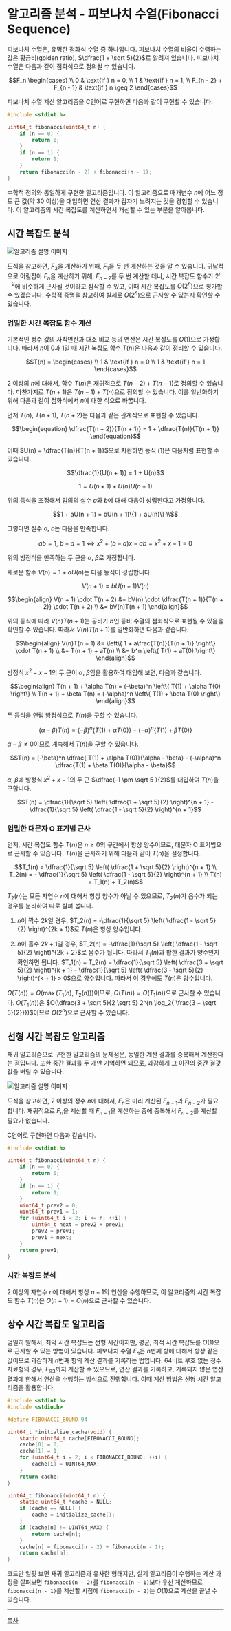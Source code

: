 # 알고리즘 분석 - 피보나치 수열(Fibonacci Sequence)

피보나치 수열은, 유명한 점화식 수열 중 하나입니다. 피보나치 수열의 비율이 수렴하는 값은 황금비(golden ratio), $\dfrac{1 + \sqrt 5}{2}$로 알려져 있습니다. 피보나치 수열은 다음과 같이 점화식으로 정의될 수 있습니다.

```math
F_n
\begin{cases} \\
0 & \text{if } n = 0, \\
1 & \text{if } n = 1, \\
F_{n - 2} + F_{n - 1} & \text{if } n \geq 2
\end{cases}
```


피보나치 수열 계산 알고리즘을 C언어로 구현하면 다음과 같이 구현할 수 있습니다.

```c
#include <stdint.h>

uint64_t fibonacci(uint64_t n) {
    if (n == 0) {
        return 0;
    }
    if (n == 1) {
        return 1;
    }
    return fibonacci(n - 2) + fibonacci(n - 1);
}
```

수학적 정의와 동일하게 구현한 알고리즘입니다. 이 알고리즘으로 매개변수 $n$에 어느 정도 큰 값(약 $30$ 이상)을 대입하면 연산 결과가 갑자기 느려지는 것을 경험할 수 있습니다. 이 알고리즘의 시간 복잡도를 계산하면서 개선할 수 있는 부분을 알아봅니다.

## 시간 복잡도 분석


![알고리즘 설명 이미지](./media/fibonacci-graph.png)

도식을 참고하면, $F_3$을 계산하기 위해, $F_{1}$을 두 번 계산하는 것을 알 수 있습니다. 귀납적으로 어림잡아 $F_n$을 계산하기 위해, $F_{n - 2}$를 두 번 계산할 테니, 시간 복잡도 함수가 $2^{n - 2}$에 비슷하게 근사될 것이라고 짐작할 수 있고, 이때 시간 복잡도를 $O(2^n)$으로 평가할 수 있겠습니다. 수학적 증명을 참고하여 실제로 $O(2^n)$으로 근사할 수 있는지 확인할 수 있습니다.

### 엄밀한 시간 복잡도 함수 계산

기본적인 정수 값의 사칙연산과 대소 비교 등의 연산은 시간 복잡도를 $O(1)$으로 가정합니다. 따라서 $n$이 $0$과 $1$일 때 시간 복잡도 함수 $T(n)$은 다음과 같이 정리할 수 있습니다.

```math
T(n) =
\begin{cases} \\
1 & \text{if } n = 0 \\
1 & \text{if } n = 1
\end{cases}
```

$2$ 이상의 $n$에 대해서, 함수 $T(n)$은 재귀적으로 $T(n - 2) + T(n - 1)$로 정의할 수 있습니다. 마찬가지로 $T(n + 1)$은 $T(n - 1) + T(n)$으로 정의할 수 있습니다. 이를 일반화하기 위해 다음과 같이 점화식에서 $n$에 대한 식으로 바꿉니다.

먼저 $T(n)$, $T(n + 1)$, $T(n + 2)$는 다음과 같은 관계식으로 표현할 수 있습니다.

```math
\begin{equation}
\dfrac{T(n + 2)}{T(n + 1)} = 1 + \dfrac{T(n)}{T(n + 1)}
\end{equation}
```

이때 $U(n) = \dfrac{T(n)}{T(n + 1)}$으로 치환하면 등식 $(1)$은 다음처럼 표현할 수 있습니다.

```math
\dfrac{1}{U(n + 1)} = 1 + U(n)
```
```math
\begin{equation}
1 = U(n + 1) + U(n)U(n + 1)
\end{equation}
```

위의 등식을 조정해서 임의의 실수 $a$와 $b$에 대해 다음이 성립한다고 가정합니다.

```math
1 + aU(n + 1) = bU(n + 1)\{1 + aU(n)\} \\
```

그렇다면 실수 $a$, $b$는 다음을 만족합니다.

```math
ab = 1, \ b - a = 1 \Longleftrightarrow x^2 + (b - a)x - ab = x^2 + x - 1 = 0
```

위의 방정식을 만족하는 두 근을 $\alpha$, $\beta$로 가정합니다.

새로운 함수 $V(n) = 1 + aU(n)$는 다음 등식이 성립합니다.

```math
\begin{equation}
V(n + 1) = bU(n + 1)V(n)
\end{equation}
```
```math
\begin{align}
V(n + 1) \cdot T(n + 2) &= bV(n) \cdot \dfrac{T(n + 1)}{T(n + 2)} \cdot T(n + 2) \\
&= bV(n)T(n + 1)
\end{align}
```

위의 등식에 따라 $V(n)T(n + 1)$는 공비가 $b$인 등비 수열의 점화식으로 표현될 수 있음을 확인할 수 있습니다. 따라서 $V(n)T(n + 1)$를 일반화하면 다음과 같습니다.

```math
\begin{align}
V(n)T(n + 1) &= \left\{ 1 + a\frac{T(n)}{T(n + 1)} \right\} \cdot T(n + 1) \\ 
&= T(n + 1) + aT(n) \\
&= b^n \left\{ T(1) + aT(0) \right\}
\end{align}
```

방정식 $x^2 - x - 1$의 두 근이 $\alpha$, $\beta$임을 활용하여 대입해 보면, 다음과 같습니다.

```math
\begin{align}
T(n + 1) + \alpha T(n) = (-\beta)^n \left\{ T(1) + \alpha T(0) \right\} \\
T(n + 1) + \beta T(n) = (-\alpha)^n \left\{ T(1) + \beta T(0) \right\}
\end{align}
```

두 등식을 연립 방정식으로 $T(n)$을 구할 수 있습니다.

```math
(\alpha - \beta)T(n) = (-\beta)^n \left\{ T(1) + \alpha T(0) \right\} - (-\alpha)^n \left\{ T(1) + \beta T(0) \right\}
```

$\alpha - \beta \neq 0$이므로 계속해서 $T(n)$을 구할 수 있습니다.

```math
T(n) =  (-\beta)^n \dfrac{ T(1) + \alpha T(0)}{\alpha - \beta} - (-\alpha)^n \dfrac{T(1) + \beta T(0)}{\alpha - \beta}
```

$\alpha$, $\beta$에 방정식 $x^2 + x - 1$의 두 근 $\dfrac{-1 \pm \sqrt 5 }{2}$를 대입하여 $T(n)$을 구합니다.

```math
T(n) = \dfrac{1}{\sqrt 5} \left( \dfrac{1 + \sqrt 5}{2} \right)^{n + 1} - \dfrac{1}{\sqrt 5} \left( \dfrac{1 - \sqrt 5}{2} \right)^{n + 1}
```

### 엄밀한 대문자 O 표기법 근사

먼저, 시간 복잡도 함수 $T(n)$은 $n \geq 0$의 구간에서 항상 양수이므로, 대문자 O 표기법으로 근사할 수 있습니다. $T(n)$을 근사하기 위해 다음과 같이 $T(n)$을 설정합니다.

```math
T_1(n) = \dfrac{1}{\sqrt 5} \left( \dfrac{1 + \sqrt 5}{2} \right)^{n + 1} \\ 
T_2(n) = - \dfrac{1}{\sqrt 5} \left( \dfrac{1 - \sqrt 5}{2} \right)^{n + 1} \\ 
T(n) = T_1(n) + T_2(n)
```

$T_2(n)$는 모든 자연수 $n$에 대해서 항상 양수가 아닐 수 있으므로, $T_2(n)$가 음수가 되는 경우를 분리하여 따로 살펴 봅니다. 

1. $n$이 짝수 $2k$일 경우, $T_2(n) = -\dfrac{1}{\sqrt 5} \left( \dfrac{1 - \sqrt 5}{2} \right)^{2k + 1}$로 $T(n)$은 항상 양수입니다.

2. $n$이 홀수 $2k + 1$일 경우, $T_2(n) = -\dfrac{1}{\sqrt 5} \left( \dfrac{1 - \sqrt 5}{2} \right)^{2k + 2}$로 음수가 됩니다. 따라서 $T_1(n)$과 합한 결과가 양수인지 확인하면 됩니다. $T_1(n) + T_2(n) = \dfrac{1}{\sqrt 5} \left( \dfrac{3 + \sqrt 5}{2} \right)^{k + 1} - \dfrac{1}{\sqrt 5} \left( \dfrac{3 - \sqrt 5}{2} \right)^{k + 1} > 0$으로 양수입니다. 따라서 이 경우에도 $T(n)$은 양수입니다.

$O(T(n)) = O(\max(T_1(n), T_2(n)))$이므로, $O(T(n)) = O(T_1(n))$으로 근사할 수 있습니다. $O(T_1(n))$은 $O(\dfrac{3 + \sqrt 5}{2 \sqrt 5} 2^{n \log_2{ \frac{3 + \sqrt 5}{2}}})$이므로 $O(2^n)$으로 근사할 수 있습니다.

## 선형 시간 복잡도 알고리즘

재귀 알고리즘으로 구현한 알고리즘의 문제점은, 동일한 계산 결과를 중복해서 계산한다는 점입니다. 또한 중간 결과를 두 개만 기억하면 되므로, 과감하게 그 이전의 중간 결괏값을 버릴 수 있습니다.

![알고리즘 설명 이미지](./media/fibonacci-iterative.png)

도식을 참고하면, $2$ 이상의 정수 $n$에 대해서, $F_n$은 미리 계산된 $F_{n - 1}$과 $F_{n - 2}$가 필요합니다. 재귀적으로 $F_n$을 계산할 때 $F_{n - 1}$을 계산하는 중에 중복해서 $F_{n - 2}$를 계산할 필요가 없습니다.

C언어로 구현하면 다음과 같습니다.

```c
#include <stdint.h>

uint64_t fibonacci(uint64_t n) {
    if (n == 0) {
        return 0;
    }
    if (n == 1) {
        return 1;
    }
    uint64_t prev2 = 0;
    uint64_t prev1 = 1;
    for (uint64_t i = 2; i <= n; ++i) {
        uint64_t next = prev2 + prev1;
        prev2 = prev1;
        prev1 = next;
    }
    return prev1;
}
```

### 시간 복잡도 분석

$2$ 이상의 자연수 $n$에 대해서 항상 $n - 1$의 연산을 수행하므로, 이 알고리즘의 시간 복잡도 함수 $T(n)$은 $O(n - 1) = O(n)$으로 근사할 수 있습니다.

## 상수 시간 복잡도 알고리즘

엄밀히 말해서, 최악 시간 복잡도는 선형 시간이지만, 평균, 최적 시간 복잡도를 $O(1)$으로 근사할 수 있는 방법이 있습니다. 피보나치 수열 $F_n$은 $n$번째 항에 대해서 항상 같은 값이므로 과감하게 $n$번째 항의 계산 결과를 기록하는 법입니다. 64비트 부호 없는 정수 자료형의 경우, $F_{93}$까지 계산할 수 있으므로, 연산 결과를 기록하고, 기록되지 않은 연산 결과에 한해서 연산을 수행하는 방식으로 진행합니다. 이때 계산 방법은 선형 시간 알고리즘을 활용합니다. 

```c
#include <stdint.h>
#include <stdio.h>

#define FIBONACCI_BOUND 94

uint64_t *initialize_cache(void) {
    static uint64_t cache[FIBONACCI_BOUND];
    cache[0] = 0;
    cache[1] = 1;
    for (uint64_t i = 2; i < FIBONACCI_BOUND; ++i) {
        cache[i] = UINT64_MAX;
    }
    return cache;
}

uint64_t fibonacci(uint64_t n) {
    static uint64_t *cache = NULL;
    if (cache == NULL) {
        cache = initialize_cache();
    }
    if (cache[n] != UINT64_MAX) {
        return cache[n];
    }
    cache[n] = fibonacci(n - 2) + fibonacci(n - 1);
    return cache[n];
}
```

코드만 얼핏 보면 재귀 알고리즘과 유사한 형태지만, 실제 알고리즘이 수행하는 계산 과정을 살펴보면 `fibonacci(n - 2)`를 `fibonacci(n - 1)`보다 우선 계산하므로 `fibonacci(n - 1)`를 계산할 시점에 `fibonacci(n - 2)`는 $O(1)$으로 계산을 끝낼 수 있습니다.

----

[목차](./readme.md)
